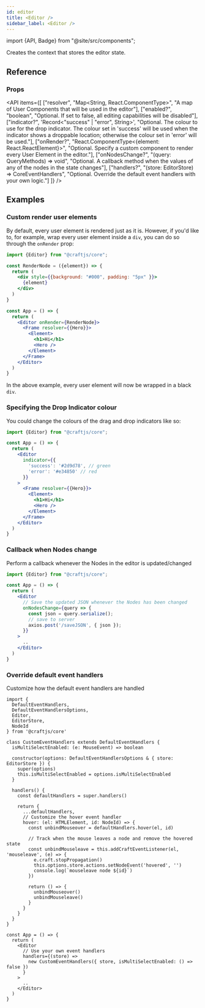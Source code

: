 ```yaml
---
id: editor
title: <Editor />
sidebar_label: <Editor />
---
```


import {API, Badge} from "@site/src/components";

<Badge type="component" />

Creates the context that stores the editor state.

## Reference
### Props
<API items={[
  ["resolver", "Map<String, React.ComponentType>", "A map of User Components that will be used in the editor"],
  ["enabled?", "boolean", "Optional. If set to false, all editing capabilities will be disabled"],
  ["indicator?", 'Record<"success" | "error", String>', "Optional. The colour to use for the drop indicator. The colour set in 'success' will be used when the indicator shows a droppable location; otherwise the colour set in 'error' will be used."],
  ["onRender?", "React.ComponentType<{element: React.ReactElement}>", "Optional. Specify a custom component to render every User Element in the editor."],
  ["onNodesChange?", "(query: QueryMethods) => void", "Optional. A callback method when the values of any of the nodes in the state changes"],
  ["handlers?", "(store: EditorStore) => CoreEventHandlers", "Optional. Override the default event handlers with your own logic."]
]} />


## Examples

### Custom render user elements
By default, every user element is rendered just as it is. However, if you'd like to, for example, wrap every user element inside a `div`, you can do so through the `onRender` prop:

```jsx {3-9,13}
import {Editor} from "@craftjs/core";

const RenderNode = ({element}) => {
  return (
    <div style={{background: "#000", padding: "5px" }}>
      {element}
    </div>
  )
}

const App = () => {
  return (
    <Editor onRender={RenderNode}>
      <Frame resolver={{Hero}}>
        <Element>
          <h1>Hi</h1>
          <Hero />
        </Element>
      </Frame>
    </Editor>
  )
}
```
In the above example, every user element will now be wrapped in a black `div`.

### Specifying the Drop Indicator colour

You could change the colours of the drag and drop indicators like so:

```jsx {6-9}
import {Editor} from "@craftjs/core";

const App = () => {
  return (
    <Editor
      indicator={{
        'success': '#2d9d78', // green
        'error': '#e34850' // red
      }}
    >
      <Frame resolver={{Hero}}>
        <Element>
          <h1>Hi</h1>
          <Hero />
        </Element>
      </Frame>
    </Editor>
  )
}
```


### Callback when Nodes change

Perform a callback whenever the Nodes in the editor is updated/changed

```jsx {6-11}
import {Editor} from "@craftjs/core";

const App = () => {
  return (
    <Editor
      // Save the updated JSON whenever the Nodes has been changed
      onNodesChange={query => {
        const json = query.serialize();
        // save to server
        axios.post('/saveJSON', { json });
      }}
    >
      ..
    </Editor>
  )
}
```


### Override default event handlers
Customize how the default event handlers are handled

```tsx {9-40,46-48}
import {
  DefaultEventHandlers,
  DefaultEventHandlersOptions,
  Editor,
  EditorStore,
  NodeId
} from '@craftjs/core'

class CustomEventHandlers extends DefaultEventHandlers {
  isMultiSelectEnabled: (e: MouseEvent) => boolean

  constructor(options: DefaultEventHandlersOptions & { store: EditorStore }) {
    super(options)
    this.isMultiSelectEnabled = options.isMultiSelectEnabled
  }

  handlers() {
    const defaultHandlers = super.handlers()

    return {
      ...defaultHandlers,
      // Customize the hover event handler
      hover: (el: HTMLElement, id: NodeId) => {
        const unbindMouseover = defaultHandlers.hover(el, id)

        // Track when the mouse leaves a node and remove the hovered state
        const unbindMouseleave = this.addCraftEventListener(el, 'mouseleave', (e) => {
          e.craft.stopPropagation()
          this.options.store.actions.setNodeEvent('hovered', '')
          console.log(`mouseleave node ${id}`)
        })

        return () => {
          unbindMouseover()
          unbindMouseleave()
        }
      }
    }
  }
}

const App = () => {
  return (
    <Editor
      // Use your own event handlers
      handlers={(store) =>
        new CustomEventHandlers({ store, isMultiSelectEnabled: () => false })
      }
    >
      ..
    </Editor>
  )
}
```
